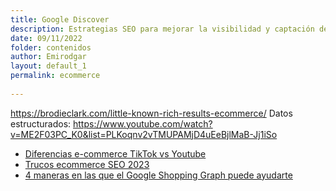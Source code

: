 ```yaml
---
title: Google Discover 
description: Estrategias SEO para mejorar la visibilidad y captación de tráfico desde Google Discover 
date: 09/11/2022
folder: contenidos
author: Emirodgar
layout: default_1
permalink: ecommerce
  
---
```



https://brodieclark.com/little-known-rich-results-ecommerce/
Datos estructurados: https://www.youtube.com/watch?v=ME2F03PC_K0&list=PLKoqnv2vTMUPAMjD4uEeBjlMaB-Jj1iSo



- [Diferencias e-commerce TikTok vs Youtube](https://twitter.com/michegoad/status/1625745581187665920)
- [Trucos ecommerce SEO 2023](https://speakerdeck.com/aleyda/the-keys-for-ecommerce-seo-success-for-2023)
- [4 maneras en las que el Google Shopping Graph puede ayudarte](https://blog.google/products/shopping/shopping-graph-explained/)